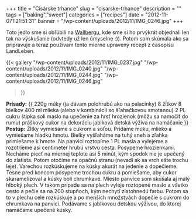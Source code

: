 +++
title = "Cisárske trhance"
slug = "cisarske-trhance"
description = ""
tags = ["baking","sweet"]
categories = ["recipes"]
date = "2012-11-07T21:51:31"
banner = "/wp-content/uploads/2012/11/IMG_0246.jpg"
+++

Toto jedlo sme si obľúbili na <a title="Wallberg"
href="http://www.ajka-andrej.com/2010/08/24/wallberg/?lang=SK" target="_blank">Wallbergu</a>, kde
sme si ho prvýkrát objednali len tak na výskušanie (odvtedy už len úmyselne :)). Potom som skúmala ako sa pripravuje a teraz používam tento mierne upravený recept z časopisu
LandLeben.

{{< gallery
    "/wp-content/uploads/2012/11/IMG_0237.jpg"
    "/wp-content/uploads/2012/11/IMG_0240.jpg"
    "/wp-content/uploads/2012/11/IMG_0244.jpg"
    "/wp-content/uploads/2012/11/IMG_0246.jpg"
>}}

**Prísady:**
{{ 220g múky (ja dávam polohrubú ako na palacinky)
8 žĺtkov
8 bielkov
400 ml mlieka (alebo v kombinácií so šľahačkovou smotanou)
2 PL cukru
štipka soli
maslo na upečenie
za hrsť hrozienok (môžu sa namočiť do rumu)
práškový cukor na dekoráciu
jablková detská výživa na namáčanie }}
**Postup:**
Žĺtky vymiešame s cukrom a soľou. Pridáme múku, mlieko a vymiešame hladkú hmotu. Bielky vyšľaháme na
tuhý sneh a zľahka primiešame k hmote. Na panvici roztopíme 1 PL masla a vylejeme a rozotrieme asi
centimeter hrubú vrstvu cesta. Posypeme hrozienkami. Necháme piecť na miernej teplote asi 5 minút,
kým spodok nie je upečený do zlatista. Potom otočíme na opačnú stranu (nevadí ak sa vrch ešte
trochu leje). Varechou rozkúskujeme na kúsky akurát na jedenie a dopečieme. Tesne pred koncom
posypeme trochou cukru a pomiešame, aby cukor skaramelizoval a kúsky boli chrumkavé. Miesto panvice
som skúšala aj malý hlboký plech. V takom prípade sa na plech vyleje roztopené maslo a všetko cesto
a pečie sa na 200 stupňoch, kým nechytí zlatohnedú farbu. Potom sa to v plechu celé rozkúskuje a po
menších množstvách dopečie s cukrom do chrumkava na panvici. Podávame s jablkovou detskou výživou,
do ktorej namáčame upečené kúsky.
